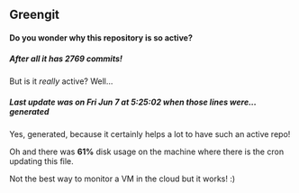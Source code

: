 ## Greengit

#### Do you wonder why this repository is so active?

##### After all it has 2769 commits!

But is it *really* active? Well...

##### Last update was on Fri Jun 7 at 5:25:02 when those lines were... generated

Yes, generated, because it certainly helps a lot to have such an active repo!

Oh and there was **61%** disk usage on the machine
where there is the cron updating this file.

Not the best way to monitor a VM in the cloud but it works! :)
